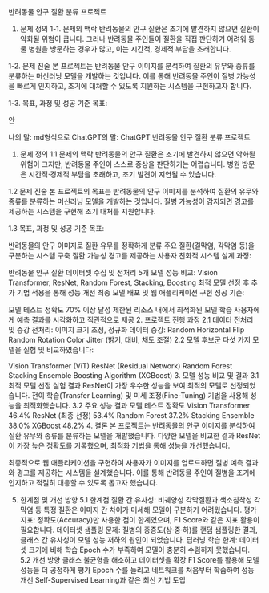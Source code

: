 반려동물 안구 질환 분류 프로젝트
1. 문제 정의
1-1. 문제의 맥락
반려동물의 안구 질환은 조기에 발견하지 않으면 질환이 악화될 위험이 큽니다. 그러나 반려동물 주인들이 질환을 직접 판단하기 어려워 동물 병원을 방문하는 경우가 많고, 이는 시간적, 경제적 부담을 초래합니다.

1-2. 문제 진술
본 프로젝트는 반려동물 안구 이미지를 분석하여 질환의 유무와 종류를 분류하는 머신러닝 모델을 개발하는 것입니다. 이를 통해 반려동물 주인이 질병 가능성을 빠르게 인지하고, 조기에 대처할 수 있도록 지원하는 시스템을 구현하고자 합니다.

1-3. 목표, 과정 및 성공 기준
목표:

안




나의 말:
md형식으로
ChatGPT의 말:
ChatGPT
반려동물 안구 질환 분류 프로젝트
1. 문제 정의
1.1 문제의 맥락
반려동물의 안구 질환은 조기에 발견하지 않으면 악화될 위험이 크지만, 반려동물 주인이 스스로 증상을 판단하기는 어렵습니다. 병원 방문은 시간적·경제적 부담을 초래하고, 조기 발견이 지연될 수 있습니다.

1.2 문제 진술
본 프로젝트의 목표는 반려동물의 안구 이미지를 분석하여 질환의 유무와 종류를 분류하는 머신러닝 모델을 개발하는 것입니다. 질병 가능성이 감지되면 경고를 제공하는 시스템을 구현해 조기 대처를 지원합니다.

1.3 목표, 과정 및 성공 기준
목표:

반려동물의 안구 이미지로 질환 유무를 정확하게 분류
주요 질환(결막염, 각막염 등)을 구분하는 시스템 구축
질환 가능성 경고를 제공하는 사용자 친화적 시스템 설계
과정:

반려동물 안구 질환 데이터셋 수집 및 전처리
5개 모델 성능 비교: Vision Transformer, ResNet, Random Forest, Stacking, Boosting
최적 모델 선정 후 추가 기법 적용을 통해 성능 개선
최종 모델 배포 및 웹 애플리케이션 구현
성공 기준:

모델 테스트 정확도 70% 이상 달성
제한된 리소스 내에서 최적화된 모델 학습
사용자에게 예측 결과를 시각화하고 직관적으로 제공
2. 프로젝트 진행 과정
2.1 데이터 전처리 및 증강
전처리: 이미지 크기 조정, 정규화
데이터 증강:
Random Horizontal Flip
Random Rotation
Color Jitter (밝기, 대비, 채도 조절)
2.2 모델 후보군
다섯 가지 모델을 실험 및 비교하였습니다:

Vision Transformer (ViT)
ResNet (Residual Network)
Random Forest
Stacking Ensemble
Boosting Algorithm (XGBoost)
3. 모델 성능 비교 및 결과
3.1 최적 모델 선정
실험 결과 ResNet이 가장 우수한 성능을 보여 최적의 모델로 선정되었습니다.
전이 학습(Transfer Learning) 및 미세 조정(Fine-Tuning) 기법을 사용해 성능을 최적화했습니다.
3.2 주요 성능 결과
모델	테스트 정확도
Vision Transformer	46.4%
ResNet (최종 선정)	53.4%
Random Forest	37.2%
Stacking Ensemble	38.0%
XGBoost	48.2%
4. 결론
본 프로젝트는 반려동물의 안구 이미지를 분석하여 질환 유무와 종류를 분류하는 모델을 개발했습니다. 다양한 모델을 비교한 결과 ResNet이 가장 높은 정확도를 기록했으며, 최적화 기법을 통해 성능을 개선했습니다.

최종적으로 웹 애플리케이션을 구현하여 사용자가 이미지를 업로드하면 질병 예측 결과와 경고를 제공하는 시스템을 설계했습니다. 이를 통해 반려동물 주인이 질병을 조기에 인지하고 적절히 대응할 수 있도록 돕고자 했습니다.

5. 한계점 및 개선 방향
5.1 한계점
질환 간 유사성: 비궤양성 각막질환과 색소침착성 각막염 등 특정 질환은 이미지 간 차이가 미세해 모델이 구분하기 어려웠습니다.
평가지표: 정확도(Accuracy)만 사용한 점이 한계였으며, F1 Score와 같은 지표 활용이 필요합니다.
데이터셋 샘플링 문제: 질병의 중증도(상·중·하)를 랜덤 샘플링한 결과, 클래스 간 유사성이 모델 성능 저하의 원인이 되었습니다.
딥러닝 학습 한계: 데이터셋 크기에 비해 학습 Epoch 수가 부족하여 모델이 충분히 수렴하지 못했습니다.
5.2 개선 방향
클래스 불균형을 해소하고 데이터셋을 확장
F1 Score를 활용해 모델 성능을 더 공정하게 평가
Epoch 수를 늘리고 네트워크를 처음부터 학습하여 성능 개선
Self-Supervised Learning과 같은 최신 기법 도입
